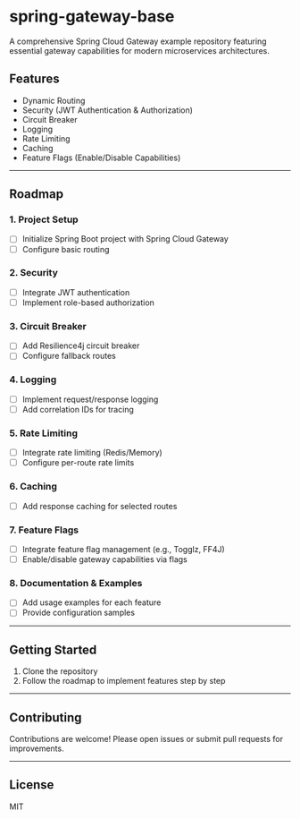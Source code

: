 # spring-gateway-base

A comprehensive Spring Cloud Gateway example repository featuring essential gateway capabilities for modern microservices architectures.

## Features

- Dynamic Routing
- Security (JWT Authentication & Authorization)
- Circuit Breaker
- Logging
- Rate Limiting
- Caching
- Feature Flags (Enable/Disable Capabilities)

---

## Roadmap

### 1. Project Setup
- [ ] Initialize Spring Boot project with Spring Cloud Gateway
- [ ] Configure basic routing

### 2. Security
- [ ] Integrate JWT authentication
- [ ] Implement role-based authorization

### 3. Circuit Breaker
- [ ] Add Resilience4j circuit breaker
- [ ] Configure fallback routes

### 4. Logging
- [ ] Implement request/response logging
- [ ] Add correlation IDs for tracing

### 5. Rate Limiting
- [ ] Integrate rate limiting (Redis/Memory)
- [ ] Configure per-route rate limits

### 6. Caching
- [ ] Add response caching for selected routes

### 7. Feature Flags
- [ ] Integrate feature flag management (e.g., Togglz, FF4J)
- [ ] Enable/disable gateway capabilities via flags

### 8. Documentation & Examples
- [ ] Add usage examples for each feature
- [ ] Provide configuration samples

---

## Getting Started

1. Clone the repository
2. Follow the roadmap to implement features step by step

---

## Contributing

Contributions are welcome! Please open issues or submit pull requests for improvements.

---

## License

MIT
